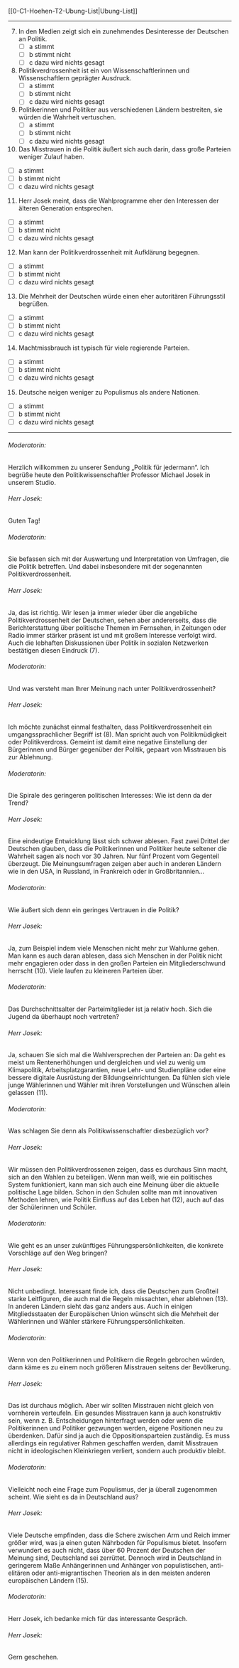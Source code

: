 [[0-C1-Hoehen-T2-Ubung-List|Ubung-List]]

---

7. In den Medien zeigt sich ein zunehmendes Desinteresse der Deutschen an Politik.  
   - [ ] a stimmt  
   - [ ] b stimmt nicht  
   - [ ] c dazu wird nichts gesagt  

8. Politikverdrossenheit ist ein von Wissenschaftlerinnen und Wissenschaftlern geprägter Ausdruck.  
   - [ ] a stimmt  
   - [ ] b stimmt nicht  
   - [ ] c dazu wird nichts gesagt  

9. Politikerinnen und Politiker aus verschiedenen Ländern bestreiten, sie würden die Wahrheit vertuschen.  
   - [ ] a stimmt  
   - [ ] b stimmt nicht  
   - [ ] c dazu wird nichts gesagt  

10. Das Misstrauen in die Politik äußert sich auch darin, dass große Parteien weniger Zulauf haben.  
   - [ ] a stimmt  
   - [ ] b stimmt nicht  
   - [ ] c dazu wird nichts gesagt  

11. Herr Josek meint, dass die Wahlprogramme eher den Interessen der älteren Generation entsprechen.  
   - [ ] a stimmt  
   - [ ] b stimmt nicht  
   - [ ] c dazu wird nichts gesagt  

12. Man kann der Politikverdrossenheit mit Aufklärung begegnen.  
   - [ ] a stimmt  
   - [ ] b stimmt nicht  
   - [ ] c dazu wird nichts gesagt  

13. Die Mehrheit der Deutschen würde einen eher autoritären Führungsstil begrüßen.  
   - [ ] a stimmt  
   - [ ] b stimmt nicht  
   - [ ] c dazu wird nichts gesagt  

14. Machtmissbrauch ist typisch für viele regierende Parteien.  
   - [ ] a stimmt  
   - [ ] b stimmt nicht  
   - [ ] c dazu wird nichts gesagt  

15. Deutsche neigen weniger zu Populismus als andere Nationen.  
   - [ ] a stimmt  
   - [ ] b stimmt nicht  
   - [ ] c dazu wird nichts gesagt  

---

###### Moderatorin:  
Herzlich willkommen zu unserer Sendung „Politik für jedermann“. Ich begrüße heute den Politikwissenschaftler Professor Michael Josek in unserem Studio.

###### Herr Josek:  
Guten Tag!

###### Moderatorin:  
Sie befassen sich mit der Auswertung und Interpretation von Umfragen, die die Politik betreffen. Und dabei insbesondere mit der sogenannten Politikverdrossenheit.

###### Herr Josek:  
Ja, das ist richtig. Wir lesen ja immer wieder über die angebliche Politikverdrossenheit der Deutschen, sehen aber andererseits, dass die Berichterstattung über politische Themen im Fernsehen, in Zeitungen oder Radio immer stärker präsent ist und mit großem Interesse verfolgt wird. Auch die lebhaften Diskussionen über Politik in sozialen Netzwerken bestätigen diesen Eindruck (7).

###### Moderatorin:  
Und was versteht man Ihrer Meinung nach unter Politikverdrossenheit?

###### Herr Josek:  
Ich möchte zunächst einmal festhalten, dass Politikverdrossenheit ein umgangssprachlicher Begriff ist (8). Man spricht auch von Politikmüdigkeit oder Politikverdross. Gemeint ist damit eine negative Einstellung der Bürgerinnen und Bürger gegenüber der Politik, gepaart von Misstrauen bis zur Ablehnung.

###### Moderatorin:  
Die Spirale des geringeren politischen Interesses: Wie ist denn da der Trend?

###### Herr Josek:  
Eine eindeutige Entwicklung lässt sich schwer ablesen. Fast zwei Drittel der Deutschen glauben, dass die Politikerinnen und Politiker heute seltener die Wahrheit sagen als noch vor 30 Jahren. Nur fünf Prozent vom Gegenteil überzeugt. Die Meinungsumfragen zeigen aber auch in anderen Ländern wie in den USA, in Russland, in Frankreich oder in Großbritannien...

###### Moderatorin:  
Wie äußert sich denn ein geringes Vertrauen in die Politik?

###### Herr Josek:  
Ja, zum Beispiel indem viele Menschen nicht mehr zur Wahlurne gehen. Man kann es auch daran ablesen, dass sich Menschen in der Politik nicht mehr engagieren oder dass in den großen Parteien ein Mitgliederschwund herrscht (10). Viele laufen zu kleineren Parteien über.

###### Moderatorin:  
Das Durchschnittsalter der Parteimitglieder ist ja relativ hoch. Sich die Jugend da überhaupt noch vertreten?

###### Herr Josek:  
Ja, schauen Sie sich mal die Wahlversprechen der Parteien an: Da geht es meist um Rentenerhöhungen und dergleichen und viel zu wenig um Klimapolitik, Arbeitsplatzgarantien, neue Lehr- und Studienpläne oder eine bessere digitale Ausrüstung der Bildungseinrichtungen. Da fühlen sich viele junge Wählerinnen und Wähler mit ihren Vorstellungen und Wünschen allein gelassen (11).

###### Moderatorin:  
Was schlagen Sie denn als Politikwissenschaftler diesbezüglich vor?

###### Herr Josek:  
Wir müssen den Politikverdrossenen zeigen, dass es durchaus Sinn macht, sich an den Wahlen zu beteiligen. Wenn man weiß, wie ein politisches System funktioniert, kann man sich auch eine Meinung über die aktuelle politische Lage bilden. Schon in den Schulen sollte man mit innovativen Methoden lehren, wie Politik Einfluss auf das Leben hat (12), auch auf das der Schülerinnen und Schüler.

###### Moderatorin:  
Wie geht es an unser zukünftiges Führungspersönlichkeiten, die konkrete Vorschläge auf den Weg bringen?

###### Herr Josek:  
Nicht unbedingt. Interessant finde ich, dass die Deutschen zum Großteil starke Leitfiguren, die auch mal die Regeln missachten, eher ablehnen (13). In anderen Ländern sieht das ganz anders aus. Auch in einigen Mitgliedsstaaten der Europäischen Union wünscht sich die Mehrheit der Wählerinnen und Wähler stärkere Führungspersönlichkeiten.

###### Moderatorin:  
Wenn von den Politikerinnen und Politikern die Regeln gebrochen würden, dann käme es zu einem noch größeren Misstrauen seitens der Bevölkerung.

###### Herr Josek:  
Das ist durchaus möglich. Aber wir sollten Misstrauen nicht gleich von vornherein verteufeln. Ein gesundes Misstrauen kann ja auch konstruktiv sein, wenn z. B. Entscheidungen hinterfragt werden oder wenn die Politikerinnen und Politiker gezwungen werden, eigene Positionen neu zu überdenken. Dafür sind ja auch die Oppositionsparteien zuständig. Es muss allerdings ein regulativer Rahmen geschaffen werden, damit Misstrauen nicht in ideologischen Kleinkriegen verliert, sondern auch produktiv bleibt.

###### Moderatorin:  
Vielleicht noch eine Frage zum Populismus, der ja überall zugenommen scheint. Wie sieht es da in Deutschland aus?

###### Herr Josek:  
Viele Deutsche empfinden, dass die Schere zwischen Arm und Reich immer größer wird, was ja einen guten Nährboden für Populismus bietet. Insofern verwundert es auch nicht, dass über 60 Prozent der Deutschen der Meinung sind, Deutschland sei zerrüttet. Dennoch wird in Deutschland in geringerem Maße Anhängerinnen und Anhänger von populistischen, anti-elitären oder anti-migrantischen Theorien als in den meisten anderen europäischen Ländern (15).

###### Moderatorin:  
Herr Josek, ich bedanke mich für das interessante Gespräch.

###### Herr Josek:  
Gern geschehen.